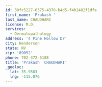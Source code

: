 ```yaml
---
id: 30fc5227-6375-4370-b4d5-f4b2482f1dfa
first_name: 'Prakash '
last_name: CHAUDHARI
license: M.D.
services:
  - Dermatopathology
address: '4 Pine Hollow Dr'
city: Henderson
state: NV
zip: '89052'
phone: 702-372-5188
title: 'Prakash  CHAUDHARI'
_geoloc:
  lat: 35.9583
  lng: -115.076
---
```

